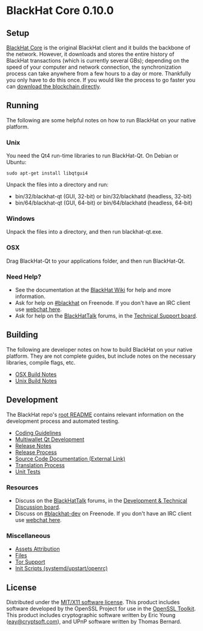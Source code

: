 BlackHat Core 0.10.0
=====================

Setup
---------------------
[BlackHat Core](http://blackhat.org/en/download) is the original BlackHat client and it builds the backbone of the network. However, it downloads and stores the entire history of BlackHat transactions (which is currently several GBs); depending on the speed of your computer and network connection, the synchronization process can take anywhere from a few hours to a day or more. Thankfully you only have to do this once. If you would like the process to go faster you can [download the blockchain directly](bootstrap.md).

Running
---------------------
The following are some helpful notes on how to run BlackHat on your native platform. 

### Unix

You need the Qt4 run-time libraries to run BlackHat-Qt. On Debian or Ubuntu:

	sudo apt-get install libqtgui4

Unpack the files into a directory and run:

- bin/32/blackhat-qt (GUI, 32-bit) or bin/32/blackhatd (headless, 32-bit)
- bin/64/blackhat-qt (GUI, 64-bit) or bin/64/blackhatd (headless, 64-bit)



### Windows

Unpack the files into a directory, and then run blackhat-qt.exe.

### OSX

Drag BlackHat-Qt to your applications folder, and then run BlackHat-Qt.

### Need Help?

* See the documentation at the [BlackHat Wiki](https://en.blackhat.it/wiki/Main_Page)
for help and more information.
* Ask for help on [#blackhat](http://webchat.freenode.net?channels=blackhat) on Freenode. If you don't have an IRC client use [webchat here](http://webchat.freenode.net?channels=blackhat).
* Ask for help on the [BlackHatTalk](https://blackhattalk.org/) forums, in the [Technical Support board](https://blackhattalk.org/index.php?board=4.0).

Building
---------------------
The following are developer notes on how to build BlackHat on your native platform. They are not complete guides, but include notes on the necessary libraries, compile flags, etc.

- [OSX Build Notes](build-osx.md)
- [Unix Build Notes](build-unix.md)

Development
---------------------
The BlackHat repo's [root README](https://github.com/blackhat/blackhat/blob/master/README.md) contains relevant information on the development process and automated testing.

- [Coding Guidelines](coding.md)
- [Multiwallet Qt Development](multiwallet-qt.md)
- [Release Notes](release-notes.md)
- [Release Process](release-process.md)
- [Source Code Documentation (External Link)](https://dev.visucore.com/blackhat/doxygen/)
- [Translation Process](translation_process.md)
- [Unit Tests](unit-tests.md)

### Resources
* Discuss on the [BlackHatTalk](https://blackhattalk.org/) forums, in the [Development & Technical Discussion board](https://blackhattalk.org/index.php?board=6.0).
* Discuss on [#blackhat-dev](http://webchat.freenode.net/?channels=blackhat) on Freenode. If you don't have an IRC client use [webchat here](http://webchat.freenode.net/?channels=blackhat-dev).

### Miscellaneous
- [Assets Attribution](assets-attribution.md)
- [Files](files.md)
- [Tor Support](tor.md)
- [Init Scripts (systemd/upstart/openrc)](init.md)

License
---------------------
Distributed under the [MIT/X11 software license](http://www.opensource.org/licenses/mit-license.php).
This product includes software developed by the OpenSSL Project for use in the [OpenSSL Toolkit](https://www.openssl.org/). This product includes
cryptographic software written by Eric Young ([eay@cryptsoft.com](mailto:eay@cryptsoft.com)), and UPnP software written by Thomas Bernard.
